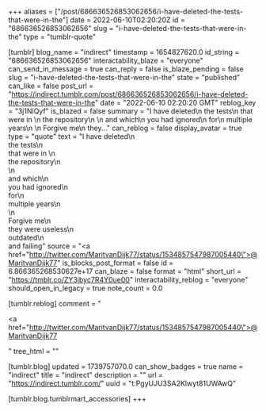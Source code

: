 +++
aliases = ["/post/686636526853062656/i-have-deleted-the-tests-that-were-in-the"]
date = 2022-06-10T02:20:20Z
id = "686636526853062656"
slug = "i-have-deleted-the-tests-that-were-in-the"
type = "tumblr-quote"

[tumblr]
blog_name = "indirect"
timestamp = 1654827620.0
id_string = "686636526853062656"
interactability_blaze = "everyone"
can_send_in_message = true
can_reply = false
is_blaze_pending = false
slug = "i-have-deleted-the-tests-that-were-in-the"
state = "published"
can_like = false
post_url = "https://indirect.tumblr.com/post/686636526853062656/i-have-deleted-the-tests-that-were-in-the"
date = "2022-06-10 02:20:20 GMT"
reblog_key = "3j1NlQyf"
is_blazed = false
summary = "I have deleted\n the tests\n that were in \n the repository\n \n and which\n you had ignored\n for\n multiple years\n \n Forgive me\n they..."
can_reblog = false
display_avatar = true
type = "quote"
text = "I have deleted\n<br/>the tests\n<br/>that were in \n<br/>the repository\n<br/>\n<br/>and which\n<br/>you had ignored\n<br/>for\n<br/>multiple years\n<br/>\n<br/>Forgive me\n<br/>they were useless\n<br/>outdated\n<br/>and failing"
source = "<a href=\"http://twitter.com/MaritvanDijk77/status/1534857547987005440\">@MaritvanDijk77</a>"
is_blocks_post_format = false
id = 6.866365268530627e+17
can_blaze = false
format = "html"
short_url = "https://tmblr.co/ZY3jbyc7R4Y0ue00"
interactability_reblog = "everyone"
should_open_in_legacy = true
note_count = 0.0

[tumblr.reblog]
comment = "<p><a href=\"http://twitter.com/MaritvanDijk77/status/1534857547987005440\">@MaritvanDijk77</a></p>"
tree_html = ""

[tumblr.blog]
updated = 1739757070.0
can_show_badges = true
name = "indirect"
title = "indirect"
description = ""
url = "https://indirect.tumblr.com/"
uuid = "t:PgyUJU3SA2Klwyt81UWAwQ"

[tumblr.blog.tumblrmart_accessories]
+++
